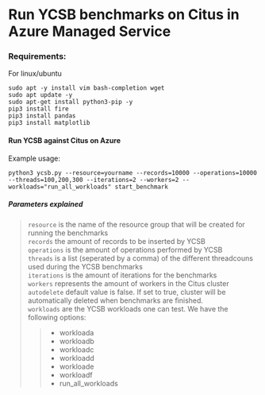 # Run YCSB benchmarks on Citus in Azure Managed Service

### Requirements:

For linux/ubuntu

```
sudo apt -y install vim bash-completion wget
sudo apt update -y
sudo apt-get install python3-pip -y
pip3 install fire
pip3 install pandas
pip3 install matplotlib
```

#### Run YCSB against Citus on Azure

Example usage:

```
python3 ycsb.py --resource=yourname --records=10000 --operations=10000 --threads=100,200,300 --iterations=2 --workers=2 --workloads="run_all_workloads" start_benchmark
```

##### Parameters explained

> `resource` is the name of the resource group that will be created for running the benchmarks <br>
> `records` the amount of records to be inserted by YCSB <br>
> `operations` is the amount of operations performed by YCSB <br>
> `threads` is a list (seperated by a comma) of the different threadcouns used during the YCSB benchmarks <br>
> `iterations` is the amount of iterations for the benchmarks <br>
> `workers` represents the amount of workers in the Citus cluster <br>
> `autodelete` default value is false. If set to true, cluster will be automatically deleted when benchmarks are finished. <br>
> `workloads` are the YCSB workloads one can test. We have the following options: <br>
> > - workloada
> > - workloadb
> > - workloadc
> > - workloadd
> > - workloade
> > - workloadf
> > - run_all_workloads
